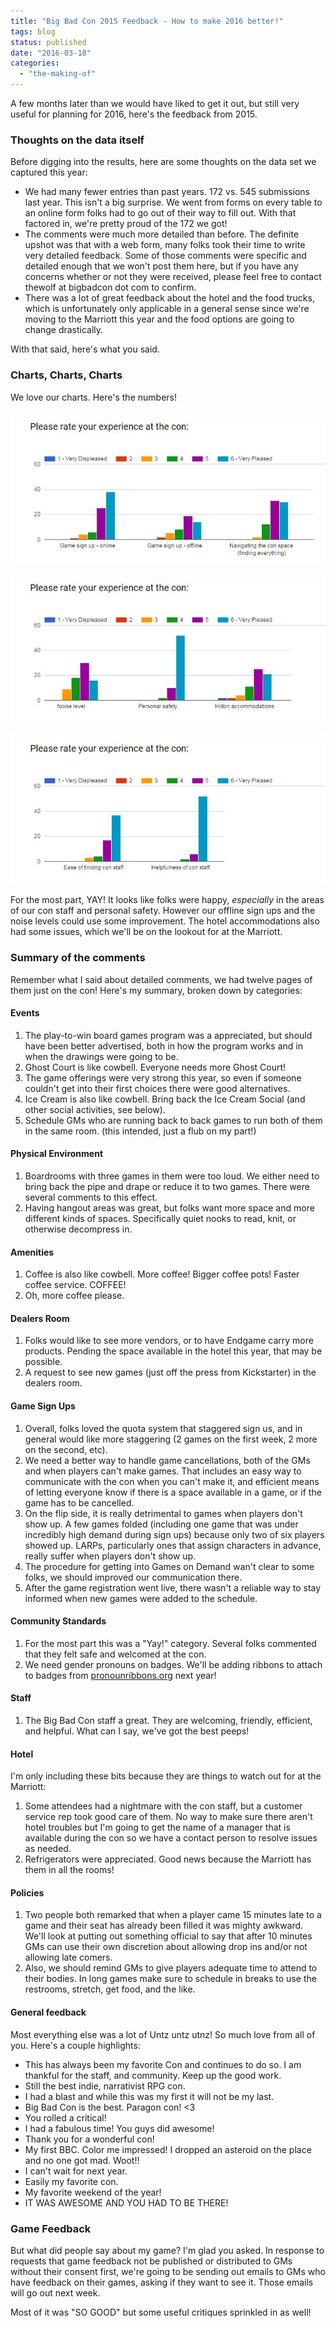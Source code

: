 ```yaml
---
title: "Big Bad Con 2015 Feedback - How to make 2016 better!"
tags: blog
status: published
date: "2016-03-18"
categories: 
  - "the-making-of"
---
```


A few months later than we would have liked to get it out, but still very useful for planning for 2016, here's the feedback from 2015.

### Thoughts on the data itself

Before digging into the results, here are some thoughts on the data set we captured this year:

- We had many fewer entries than past years. 172 vs. 545 submissions last year. This isn't a big surprise. We went from forms on every table to an online form folks had to go out of their way to fill out. With that factored in, we're pretty proud of the 172 we got!
- The comments were much more detailed than before. The definite upshot was that with a web form, many folks took their time to write very detailed feedback. Some of those comments were specific and detailed enough that we won't post them here, but if you have any concerns whether or not they were received, please feel free to contact thewolf at bigbadcon dot com to confirm.
- There was a lot of great feedback about the hotel and the food trucks, which is unfortunately only applicable in a general sense since we're moving to the Marriott this year and the food options are going to change drastically.

With that said, here's what you said.

### Charts, Charts, Charts

We love our charts. Here's the numbers!

[![Big Bad Con 2015 Feedback_1](/images/Big-Bad-Con-2015-Feedback_1.jpg)](http://www.bigbadcon.com/wp-content/uploads/2016/03/Big-Bad-Con-2015-Feedback_1.jpg)

[![Big Bad Con 2015 Feedback_2](/images/Big-Bad-Con-2015-Feedback_2.jpg)](http://www.bigbadcon.com/wp-content/uploads/2016/03/Big-Bad-Con-2015-Feedback_2.jpg)

[![Big Bad Con 2015 Feedback_3](/images/Big-Bad-Con-2015-Feedback_3.jpg)](http://www.bigbadcon.com/wp-content/uploads/2016/03/Big-Bad-Con-2015-Feedback_3.jpg)

For the most part, YAY! It looks like folks were happy, _especially_ in the areas of our con staff and personal safety. However our offline sign ups and the noise levels could use some improvement. The hotel accommodations also had some issues, which we'll be on the lookout for at the Marriott.

### Summary of the comments

Remember what I said about detailed comments, we had twelve pages of them just on the con! Here's my summary, broken down by categories:

#### Events

1. The play-to-win board games program was a appreciated, but should have been better advertised, both in how the program works and in when the drawings were going to be.
2. Ghost Court is like cowbell. Everyone needs more Ghost Court!
3. The game offerings were very strong this year, so even if someone couldn't get into their first choices there were good alternatives.
4. Ice Cream is also like cowbell. Bring back the Ice Cream Social (and other social activities, see below).
5. Schedule GMs who are running back to back games to run both of them in the same room. (this intended, just a flub on my part!)

#### Physical Environment

1. Boardrooms with three games in them were too loud. We either need to bring back the pipe and drape or reduce it to two games. There were several comments to this effect.
2. Having hangout areas was great, but folks want more space and more different kinds of spaces. Specifically quiet nooks to read, knit, or otherwise decompress in.

#### Amenities

1. Coffee is also like cowbell. More coffee! Bigger coffee pots! Faster coffee service. COFFEE!
2. Oh, more coffee please.

#### Dealers Room

1. Folks would like to see more vendors, or to have Endgame carry more products. Pending the space available in the hotel this year, that may be possible.
2. A request to see new games (just off the press from Kickstarter) in the dealers room.

#### Game Sign Ups

1. Overall, folks loved the quota system that staggered sign us, and in general would like more staggering (2 games on the first week, 2 more on the second, etc).
2. We need a better way to handle game cancellations, both of the GMs and when players can't make games. That includes an easy way to communicate with the con when you can't make it, and efficient means of letting everyone know if there is a space available in a game, or if the game has to be cancelled.
3. On the flip side, it is really detrimental to games when players don't show up. A few games folded (including one game that was under incredibly high demand during sign ups) because only two of six players showed up. LARPs, particularly ones that assign characters in advance, really suffer when players don't show up.
4. The procedure for getting into Games on Demand wan't clear to some folks, we should improved our communication there.
5. After the game registration went live, there wasn't a reliable way to stay informed when new games were added to the schedule.

#### Community Standards

1. For the most part this was a "Yay!" category. Several folks commented that they felt safe and welcomed at the con.
2. We need gender pronouns on badges. We'll be adding ribbons to attach to badges from [pronounribbons.org](http://www.pronounribbons.org/) next year!

#### Staff

1. The Big Bad Con staff a great. They are welcoming, friendly, efficient, and helpful. What can I say, we've got the best peeps!

#### Hotel

I'm only including these bits because they are things to watch out for at the Marriott:

1. Some attendees had a nightmare with the con staff, but a customer service rep took good care of them. No way to make sure there aren't hotel troubles but I'm going to get the name of a manager that is available during the con so we have a contact person to resolve issues as needed.
2. Refrigerators were appreciated. Good news because the Marriott has them in all the rooms!

#### Policies

1. Two people both remarked that when a player came 15 minutes late to a game and their seat has already been filled it was mighty awkward. We'll look at putting out something official to say that after 10 minutes GMs can use their own discretion about allowing drop ins and/or not allowing late comers.
2. Also, we should remind GMs to give players adequate time to attend to their bodies. In long games make sure to schedule in breaks to use the restrooms, stretch, get food, and the like.

#### General feedback

Most everything else was a lot of Untz untz utnz! So much love from all of you. Here's a couple highlights:

- This has always been my favorite Con and continues to do so. I am thankful for the staff, and community. Keep up the good work.
- Still the best indie, narrativist RPG con.
- I had a blast and while this was my first it will not be my last.
- Big Bad Con is the best. Paragon con! <3
- You rolled a critical!
- I had a fabulous time! You guys did awesome!
- Thank you for a wonderful con!
- My first BBC. Color me impressed! I dropped an asteroid on the place and no one got mad. Woot!!
- I can't wait for next year.
- Easily my favorite con.
- My favorite weekend of the year!
- IT WAS AWESOME AND YOU HAD TO BE THERE!

### Game Feedback

But what did people say about my game? I'm glad you asked. In response to requests that game feedback not be published or distributed to GMs without their consent first, we're going to be sending out emails to GMs who have feedback on their games, asking if they want to see it. Those emails will go out next week.

Most of it was "SO GOOD" but some useful critiques sprinkled in as well!
